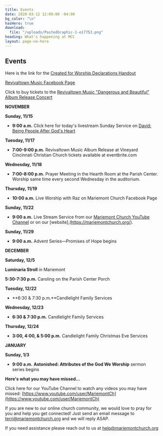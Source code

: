 ```yaml
---
title: Events
date: 2020-03-12 12:09:00 -04:00
bg_color: "\n"
hasHero: true
download:
  file: "/uploads/PastedGraphic-1-e17753.png"
heading: What's happening at MCC
layout: page-no-hero
---
```


## Events

Here is the link for the [Created for Worship Declarations Handout](https://drive.google.com/file/d/1bCTQeDUK1bBI30rwqdyiVlecur89yNSl/view?usp=sharing)

[Revivaltown Music Facebook Page](https://www.facebook.com/Revivaltown-Music-2008659255901002)

Click to buy tickets to the [Revivaltown Music "Dangerous and Beautiful" Album Release Concert](https://www.eventbrite.com/e/revivaltown-music-album-release-concert-tickets-126366392281?aff=ebdssbdestsearch)

**NOVEMBER**

**Sunday, 11/15**

* **9:00 a.m.** Click here for today's livestream Sunday Service on [David: Being People After God's Heart ](https://youtu.be/Y5Xg4nUXGJg)

**Tuesday, 11/17**

* **7:00-9:00 p.m.** Revivaltown Music Album Release at Vineyard Cincinnati Christian Church tickets available at eventbrite.com

**Wednesday, 11/18**

* **7:00-8:00 p.m.** Prayer Meeting in the Hearth Room at the Parish Center. Worship same time every second Wednesday in the auditorium.

**Thursday, 11/19**

* **10:00 a.m.**  Live Worship with Raz on Mariemont Church Facebook Page

**Sunday, 11/22**

* **9:00 a.m.** Live Stream Service from our [Mariemont Church YouTube Channel](https://www.youtube.com/c/MariemontChurch/videos) or on our [website],(https://mariemontchurch.org/).

**Sunday, 11/29** 

* **9:00 a.m.** Advent Series—Promises of Hope begins


**DECEMBER**

**Saturday, 12/5**

**Luminaria Stroll** in Mariemont

**5:30-7:30 p.m.** Caroling on the Parish Center Porch

**Tuesday, 12/22**

* **6:30 & 7:30 p.m.**Candlelight Family Services

**Wednesday, 12/23**

* **6:30 & 7:30 p.m.** Candlelight Family Services

**Thursday, 12/24**

* **3:00, 4:00, & 5:00 p.m.** Candlelight Family Christmas Eve Services

**JANUARY**

**Sunday, 1/3**

* **9:00 a.m.** **Astonished: Attributes of the God We Worship** sermon series begins

**Here's what you may have missed...**

Click here for our YouTube Channel to watch any videos you may have missed:
[https://www.youtube.com/user/MariemontCh](https://www.youtube.com/user/MariemontCh)

If you are new to our online church community, we would love to pray for you and help you get connected! Just send an email message to [terri@mariemontchurch.org](http://terri@mariemontchurch.org) and we will reply ASAP.

If you need assistance please reach out to us at [help@mariemontchurch.org](http://help@mariemontchurch.org)

